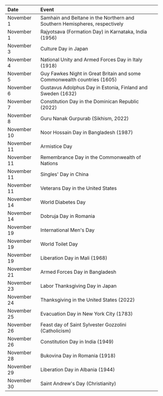| Date        | Event                                                                      |
|:------------|:---------------------------------------------------------------------------|
| November 1  | Samhain and Beltane in the Northern and Southern Hemispheres, respectively |
| November 1  | Rajyotsava (Formation Day) in Karnataka, India (1956)                      |
| November 3  | Culture Day in Japan                                                       |
| November 4  | National Unity and Armed Forces Day in Italy (1918)                        |
| November 5  | Guy Fawkes Night in Great Britain and some Commonwealth countries (1605)   |
| November 6  | Gustavus Adolphus Day in Estonia, Finland and Sweden (1632)                |
| November 7  | Constitution Day in the Dominican Republic (2022)                          |
| November 8  | Guru Nanak Gurpurab (Sikhism, 2022)                                        |
| November 10 | Noor Hossain Day in Bangladesh (1987)                                      |
| November 11 | Armistice Day                                                              |
| November 11 | Remembrance Day in the Commonwealth of Nations                             |
| November 11 | Singles' Day in China                                                      |
| November 11 | Veterans Day in the United States                                          |
| November 14 | World Diabetes Day                                                         |
| November 14 | Dobruja Day in Romania                                                     |
| November 19 | International Men's Day                                                    |
| November 19 | World Toilet Day                                                           |
| November 19 | Liberation Day in Mali (1968)                                              |
| November 21 | Armed Forces Day in Bangladesh                                             |
| November 23 | Labor Thanksgiving Day in Japan                                            |
| November 24 | Thanksgiving in the United States (2022)                                   |
| November 25 | Evacuation Day in New York City (1783)                                     |
| November 26 | Feast day of Saint Sylvester Gozzolini (Catholicism)                       |
| November 26 | Constitution Day in India (1949)                                           |
| November 28 | Bukovina Day in Romania (1918)                                             |
| November 29 | Liberation Day in Albania (1944)                                           |
| November 30 | Saint Andrew's Day (Christianity)                                          |